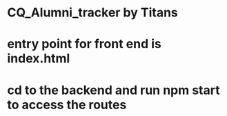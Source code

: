 # CQ_Alumni_tracker by Titans
# entry point for front end is index.html
# cd to the backend and run npm start to access the routes